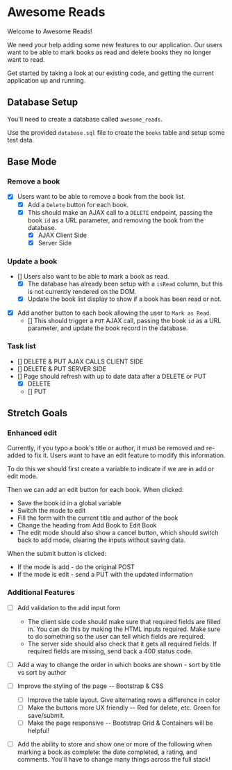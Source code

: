 # Awesome Reads

Welcome to Awesome Reads! 

We need your help adding some new features to our application. Our users want to be able to mark books as read and delete books they no longer want to read.

Get started by taking a look at our existing code, and getting the current application up and running.

## Database Setup

You'll need to create a database called `awesome_reads`. 

Use the provided `database.sql` file to create the `books` table and setup some test data.

## Base Mode

### Remove a book

- [x] Users want to be able to remove a book from the book list.  
  - [x] Add a `Delete` button for each book. 
  - [x] This should make an AJAX call to a `DELETE` endpoint, passing the book `id` as a URL parameter, and removing the book from the database.
    - [x] AJAX Client Side
    - [x] Server Side

### Update a book

- [] Users also want to be able to mark a book as read. 
  - [x] The database has already been setup with a `isRead` column, but this is not currently rendered on the DOM. 
  - [x] Update the book list display to show if a book has been read or not. 

- [x] Add another button to each book allowing the user to `Mark as Read`. 
  - [] This should trigger a `PUT` AJAX call, passing the book `id` as a URL parameter, and update the book record in the database.

### Task list

- [] DELETE & PUT AJAX CALLS CLIENT SIDE
- [] DELETE & PUT SERVER SIDE 
- [] Page should refresh with up to date data after a DELETE or PUT
  - [x] DELETE
  - [] PUT


## Stretch Goals

### Enhanced edit

Currently, if you typo a book's title or author, it must be removed and re-added to fix it. Users want to have an edit feature to modify this information.

To do this we should first create a variable to indicate if we are in add or edit mode.

Then we can add an edit button for each book. When clicked:

- Save the book id in a global variable
- Switch the mode to edit
- Fill the form with the current title and author of the book
- Change the heading from Add Book to Edit Book
- The edit mode should also show a cancel button, which should switch back to add mode, clearing the inputs without saving data.

When the submit button is clicked:
- If the mode is add - do the original POST
- If the mode is edit - send a PUT with the updated information

### Additional Features

- [ ] Add validation to the add input form
    - The client side code should make sure that required fields are filled in. You can do this by making the HTML inputs required. Make sure to do something so the user can tell which fields are required. 
    - The server side should also check that it gets all required fields. If required fields are missing, send back a 400 status code.
- [ ] Add a way to change the order in which books are shown - sort by title vs sort by author
- [ ] Improve the styling of the page -- Bootstrap & CSS
    - [ ] Improve the table layout. Give alternating rows a difference in color
    - [ ] Make the buttons more UX friendly -- Red for delete, etc. Green for save/submit. 
    - [ ] Make the page responsive -- Bootstrap Grid & Containers will be helpful!
- [ ] Add the ability to store and show one or more of the following when marking a book as complete: the date completed, a rating, and comments.  You'll have to change many things across the full stack!



